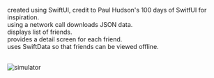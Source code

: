 created using SwiftUI, credit to Paul Hudson's 100 days of SwitfUI for inspiration.<br/>
using a network call downloads JSON data.<br/>
displays list of friends.<br/>
provides a detail screen for each friend.<br/>
uses SwiftData so that friends can be viewed offline.<br/>
<br/>

![simulator](https://github.com/user-attachments/assets/f5fc5222-7898-4ded-b3dd-f88263383e95)

